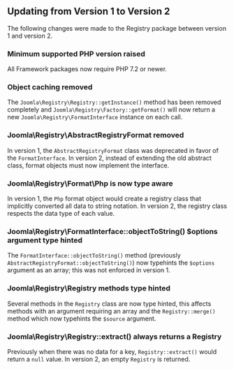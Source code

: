 ## Updating from Version 1 to Version 2

The following changes were made to the Registry package between version 1 and version 2.

### Minimum supported PHP version raised

All Framework packages now require PHP 7.2 or newer.

### Object caching removed

The `Joomla\Registry\Registry::getInstance()` method has been removed completely
and `Joomla\Registry\Factory::getFormat()` will now return a new `Joomla\Registry\FormatInterface` instance on each
call.

### Joomla\Registry\AbstractRegistryFormat removed

In version 1, the `AbstractRegistryFormat` class was deprecated in favor of the `FormatInterface`. In version 2, instead
of extending the old abstract class, format objects must now implement the interface.

### Joomla\Registry\Format\Php is now type aware

In version 1, the `Php` format object would create a registry class that implicitly converted all data to string
notation. In version 2, the registry class respects the data type of each value.

### Joomla\Registry\FormatInterface::objectToString() $options argument type hinted

The `FormatInterface::objectToString()` method (previously `AbstractRegistryFormat::objectToString()`) now typehints
the `$options` argument as an array; this was not enforced in version 1.

### Joomla\Registry\Registry methods type hinted

Several methods in the `Registry` class are now type hinted, this affects methods with an argument requiring an array and
the `Registry::merge()` method which now typehints the `$source` argument.

### Joomla\Registry\Registry::extract() always returns a Registry

Previously when there was no data for a key, `Registry::extract()` would return a `null` value. In version 2, an
empty `Registry` is returned.
